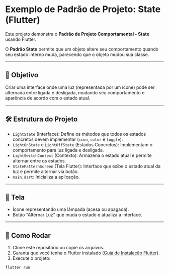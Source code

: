 # Exemplo de Padrão de Projeto: State (Flutter)

Este projeto demonstra o **Padrão de Projeto Comportamental - State** usando Flutter.

O **Padrão State** permite que um objeto altere seu comportamento quando seu estado interno muda, parecendo que o objeto mudou sua classe.

---

## 🎯 Objetivo

Criar uma interface onde uma luz (representada por um ícone) pode ser alternada entre ligada e desligada, mudando seu comportamento e aparência de acordo com o estado atual.

---

## 🛠️ Estrutura do Projeto

- `LightState` (Interface): Define os métodos que todos os estados concretos devem implementar (`icon`, `color` e `toggle`).
- `LightOnState` e `LightOffState` (Estados Concretos): Implementam o comportamento para luz ligada e desligada.
- `LightSwitchContext` (Contexto): Armazena o estado atual e permite alternar entre os estados.
- `StatePatternScreen` (Tela Flutter): Interface que exibe o estado atual da luz e permite alternar via botão.
- `main.dart`: Inicializa a aplicação.

---

## 📸 Tela

- Ícone representando uma lâmpada (acesa ou apagada).
- Botão \"Alternar Luz\" que muda o estado e atualiza a interface.

---

## 🚀 Como Rodar

1. Clone este repositório ou copie os arquivos.
2. Garanta que você tenha o Flutter instalado ([Guia de Instalação Flutter](https://docs.flutter.dev/get-started/install)).
3. Execute o projeto:

```bash
flutter run
```